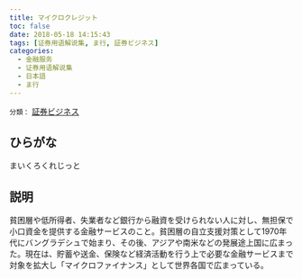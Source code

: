 ```yaml
---
title: マイクロクレジット
toc: false
date: 2018-05-18 14:15:43
tags: [证券用语解说集, ま行, 証券ビジネス]
categories:
  - 金融服务
  - 证券用语解说集
  - 日本語
  - ま行
---
```


`分類：` [証券ビジネス](/tags/証券ビジネス/)

## ひらがな

まいくろくれじっと

## 説明

貧困層や低所得者、失業者など銀行から融資を受けられない人に対し、無担保で小口資金を提供する金融サービスのこと。貧困層の自立支援対策として1970年代にバングラデシュで始まり、その後、アジアや南米などの発展途上国に広まった。現在は、貯蓄や送金、保険など経済活動を行う上で必要な金融サービスまで対象を拡大し「マイクロファイナンス」として世界各国で広まっている。

